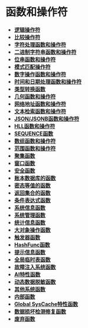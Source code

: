 # 函数和操作符<a name="ZH-CN_TOPIC_0289900013"></a>

-   **[逻辑操作符](逻辑操作符.md)**  
-   **[比较操作符](比较操作符.md)**  
-   **[字符处理函数和操作符](字符处理函数和操作符.md)**  
-   **[二进制字符串函数和操作符](二进制字符串函数和操作符.md)**  
-   **[位串函数和操作符](位串函数和操作符.md)**  
-   **[模式匹配操作符](模式匹配操作符.md)**  
-   **[数字操作函数和操作符](数字操作函数和操作符.md)**  
-   **[时间和日期处理函数和操作符](时间和日期处理函数和操作符.md)**  
-   **[类型转换函数](类型转换函数.md)**  
-   **[几何函数和操作符](几何函数和操作符.md)**  
-   **[网络地址函数和操作符](网络地址函数和操作符.md)**  
-   **[文本检索函数和操作符](文本检索函数和操作符.md)**  
-   **[JSON/JSONB函数和操作符](JSON-JSONB函数和操作符.md)**  
-   **[HLL函数和操作符](HLL函数和操作符.md)**  
-   **[SEQUENCE函数](SEQUENCE函数.md)**  
-   **[数组函数和操作符](数组函数和操作符.md)**  
-   **[范围函数和操作符](范围函数和操作符.md)**  
-   **[聚集函数](聚集函数.md)**  
-   **[窗口函数](窗口函数.md)**  
-   **[安全函数](安全函数.md)**  
-   **[账本数据库的函数](账本数据库的函数.md)**  
-   **[密态等值的函数](密态等值的函数.md)**  
-   **[返回集合的函数](返回集合的函数.md)**  
-   **[条件表达式函数](条件表达式函数.md)**  
-   **[系统信息函数](系统信息函数.md)**  
-   **[系统管理函数](系统管理函数.md)**  
-   **[统计信息函数](统计信息函数.md)**  
-   **[大对象操作函数](大对象操作函数.md)**  
-   **[触发器函数](触发器函数.md)**  
-   **[HashFunc函数](HashFunc函数.md)**  
-   **[提示信息函数](提示信息函数.md)**  
-   **[全局临时表函数](全局临时表函数.md)**  
-   **[故障注入系统函数](故障注入系统函数.md)**  
-   **[AI特性函数](AI特性函数.md)**  
-   **[动态数据脱敏函数](动态数据脱敏函数.md)**  
-   **[其他系统函数](其他系统函数.md)**  
-   **[内部函数](内部函数.md)**  
-   **[Global SysCache特性函数](Global-SysCache特性函数.md)**  
-   **[数据损坏检测修复函数](数据损坏检测修复函数.md)**
-   **[废弃函数](废弃函数.md)**  


